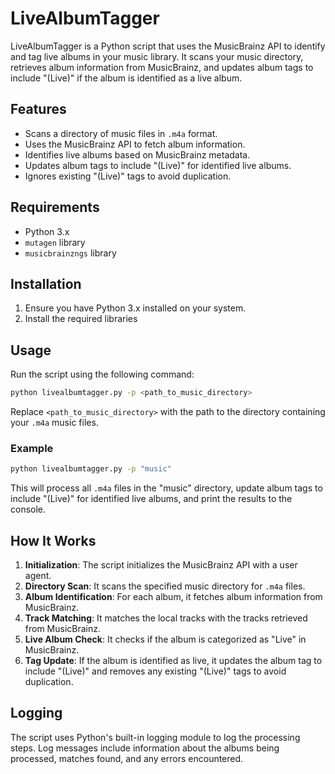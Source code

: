 # LiveAlbumTagger

LiveAlbumTagger is a Python script that uses the MusicBrainz API to identify and tag live albums in your music library. It scans your music directory, retrieves album information from MusicBrainz, and updates album tags to include "(Live)" if the album is identified as a live album.

## Features

- Scans a directory of music files in `.m4a` format.
- Uses the MusicBrainz API to fetch album information.
- Identifies live albums based on MusicBrainz metadata.
- Updates album tags to include "(Live)" for identified live albums.
- Ignores existing "(Live)" tags to avoid duplication.

## Requirements

- Python 3.x
- `mutagen` library
- `musicbrainzngs` library

## Installation

1. Ensure you have Python 3.x installed on your system.
2. Install the required libraries

## Usage

Run the script using the following command:

```sh
python livealbumtagger.py -p <path_to_music_directory>
```

Replace `<path_to_music_directory>` with the path to the directory containing your `.m4a` music files.

### Example

```sh
python livealbumtagger.py -p "music"
```

This will process all `.m4a` files in the "music" directory, update album tags to include "(Live)" for identified live albums, and print the results to the console.

## How It Works

1. **Initialization**: The script initializes the MusicBrainz API with a user agent.
2. **Directory Scan**: It scans the specified music directory for `.m4a` files.
3. **Album Identification**: For each album, it fetches album information from MusicBrainz.
4. **Track Matching**: It matches the local tracks with the tracks retrieved from MusicBrainz.
5. **Live Album Check**: It checks if the album is categorized as "Live" in MusicBrainz.
6. **Tag Update**: If the album is identified as live, it updates the album tag to include "(Live)" and removes any existing "(Live)" tags to avoid duplication.

## Logging

The script uses Python's built-in logging module to log the processing steps. Log messages include information about the albums being processed, matches found, and any errors encountered.
